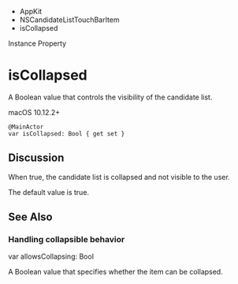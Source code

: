 

- AppKit
- NSCandidateListTouchBarItem
-  isCollapsed 

Instance Property

# isCollapsed

A Boolean value that controls the visibility of the candidate list.

macOS 10.12.2+

``` source
@MainActor
var isCollapsed: Bool { get set }
```

## Discussion

When true, the candidate list is collapsed and not visible to the user.

The default value is true.

## See Also

### Handling collapsible behavior

var allowsCollapsing: Bool

A Boolean value that specifies whether the item can be collapsed.

